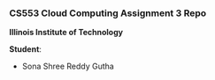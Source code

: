 ### CS553 Cloud Computing Assignment 3 Repo
**Illinois Institute of Technology**  


**Student**:  
* Sona Shree Reddy Gutha
